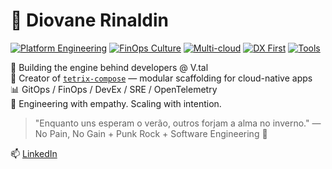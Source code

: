 # 👋 Diovane Rinaldin
[![Platform Engineering](https://img.shields.io/badge/Platform--Driven-%230083FF)]()
[![FinOps Culture](https://img.shields.io/badge/FinOps-Culture-lightgrey)]()
[![Multi-cloud](https://img.shields.io/badge/Multi--Cloud-GCP%2C%20AWS%2C%20Azure-blueviolet)]()
[![DX First](https://img.shields.io/badge/Developer%20Experience-DX%20First-yellow)]()
[![Tools](https://img.shields.io/badge/Terraform-GKE%2C%20GitHub%20Actions%20%26%20Steroids-brightgreen)]()

🚀 Building the engine behind developers @ V.tal  
🧩 Creator of [`tetrix-compose`](https://github.com/V-tal/tetrix-compose) — modular scaffolding for cloud-native apps  
📊 GitOps / FinOps / DevEx / SRE / OpenTelemetry  
💛 Engineering with empathy. Scaling with intention.  

> "Enquanto uns esperam o verão, outros forjam a alma no inverno." — No Pain, No Gain + Punk Rock + Software Engineering 🤘

📫 [LinkedIn](https://www.linkedin.com/in/drinaldin/)
